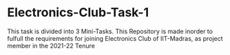 # Electronics-Club-Task-1
This task is divided into 3 Mini-Tasks. This Repository is made inorder to fulfull the requirements for joining Electronics Club of IIT-Madras, as project member in the 2021-22 Tenure
